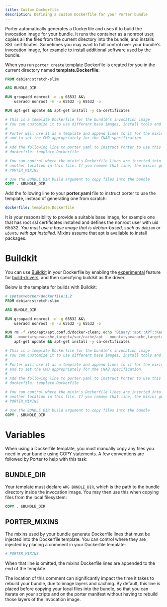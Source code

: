 ```yaml
---
title: Custom Dockerfile
description: Defining a custom Dockerfile for your Porter bundle
---
```


Porter automatically generates a Dockerfile and uses it to build the invocation image for your bundle.
It runs the container as a nonroot user, copies all the files from the current directory into the bundle, and installs SSL certificates.
Sometimes you may want to full control over your bundle's invocation image, for example to install additional software used by the bundle.

When you run `porter create` template Dockerfile is created for you in the current directory named **template.Dockerfile**:

```Dockerfile
FROM debian:stretch-slim

ARG BUNDLE_DIR

RUN groupadd nonroot -o -g 65532 &&\
    useradd nonroot -m -u 65532 -g 65532 -o

RUN apt-get update && apt-get install -y ca-certificates

# This is a template Dockerfile for the bundle's invocation image
# You can customize it to use different base images, install tools and copy configuration files.
#
# Porter will use it as a template and append lines to it for the mixins
# and to set the CMD appropriately for the CNAB specification.
#
# Add the following line to porter.yaml to instruct Porter to use this template
# dockerfile: template.Dockerfile

# You can control where the mixin's Dockerfile lines are inserted into this file by moving "# PORTER_MIXINS" line
# another location in this file. If you remove that line, the mixins generated content is appended to this file.
# PORTER_MIXINS

# Use the BUNDLE_DIR build argument to copy files into the bundle
COPY . $BUNDLE_DIR
```

Add the following line to your **porter.yaml** file to instruct porter to use the template, instead of generating one from scratch:

```yaml
dockerfile: template.Dockerfile
```

It is your responsibility to provide a suitable base image, for example one that has root ssl certificates installed and defines the nonroot user with uid 65532. 
*You must use a base image that is debian-based, such as `debian` or `ubuntu` with apt installed.*
Mixins assume that apt is available to install packages.

# Buildkit

You can use [Buildkit] in your Dockerfile by enabling the [experimental] feature
for [build-drivers], and then specifying buildkit as the driver.

Below is the template for builds with Buildkit:

```Dockerfile
# syntax=docker/dockerfile:1.2
FROM debian:stretch-slim

ARG BUNDLE_DIR

RUN groupadd nonroot -o -g 65532 &&\
    useradd nonroot -m -u 65532 -g 65532 -o

RUN rm -f /etc/apt/apt.conf.d/docker-clean; echo 'Binary::apt::APT::Keep-Downloaded-Packages "true";' > /etc/apt/apt.conf.d/keep-cache
RUN --mount=type=cache,target=/var/cache/apt --mount=type=cache,target=/var/lib/apt \
    apt-get update && apt-get install -y ca-certificates

# This is a template Dockerfile for the bundle's invocation image
# You can customize it to use different base images, install tools and copy configuration files.
#
# Porter will use it as a template and append lines to it for the mixins
# and to set the CMD appropriately for the CNAB specification.
#
# Add the following line to porter.yaml to instruct Porter to use this template
# dockerfile: template.Dockerfile

# You can control where the mixin's Dockerfile lines are inserted into this file by moving "# PORTER_MIXINS" line
# another location in this file. If you remove that line, the mixins generated content is appended to this file.
# PORTER_MIXINS

# Use the BUNDLE_DIR build argument to copy files into the bundle
COPY . $BUNDLE_DIR
```

# Variables

When using a Dockerfile template, you must manually copy any files you need in your bundle using COPY statements.
A few conventions are followed by Porter to help with this task:

## BUNDLE_DIR

Your template must declare `ARG BUNDLE_DIR`, which is the path to the bundle directory inside the invocation image.
You may then use this when copying files from the local filesystem:

```Dockerfile
COPY . $BUNDLE_DIR
```

## PORTER_MIXINS

The mixins used by your bundle generate Dockerfile lines that must be injected into the Dockerfile template.
You can control where they are injected by placing a comment in your Dockerfile template:

```Dockerfile
# PORTER_MIXINS
```

When that line is omitted, the mixins Dockerfile lines are appended to the end of the template.

The location of this comment can significantly impact the time it takes to rebuild your bundle, due to image layers and caching.
By default, this line is placed before copying your local files into the bundle, so that you can iterate on your scripts and on the porter manifest without having to rebuild those layers of the invocation image.

[Buildkit]: https://docs.docker.com/develop/develop-images/build_enhancements/
[experimental]: /configuration/#experimental-feature-flags
[build-drivers]: /configuration/#build-drivers
